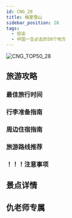 ```yaml
---
id: CNG_28
title: 梅里雪山
sidebar_position: 28
tags:
  - 拾柒
  - 中国一生必去的50个地方
---
```

![CNG_TOP50_28](/img/love/CNG_TOP50/28.png)

## 旅游攻略

### 最佳旅行时间

### 行李准备指南

### 周边住宿指南

### 旅游路线推荐

### ！！！注意事项

## 景点详情

## 仇老师专属
